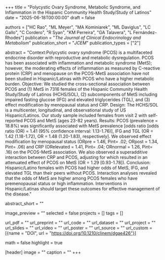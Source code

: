 +++
title = "Polycystic Ovary Syndrome, Metabolic Syndrome, and Inflammation in the Hispanic Community Health Study/Study of Latinos"
date = "2025-06-18T00:00:00"
draft = false

authors = ["HC Rao", "ML Meyer", "MA Kominiarek", "ML Daviglus", "LC Gallo", "C Cordero", "R Syan", "KM Perreira", "GA Talavera", "L Fernández-Rhodes"]
publication = "_The Journal of Clinical Endocrinology and Metabolism_"
publication_short = "_JCEM_"
publication_types = ["2"]

abstract = "Context:Polycystic ovary syndrome (PCOS) is a multifaceted endocrine disorder with reproductive and metabolic dysregulation. PCOS has been associated with inflammation and metabolic syndrome (MetS); however, the moderating effects of inflammation as measured by C-reactive protein (CRP) and menopause on the PCOS-MetS association have not been studied in Hispanic/Latinas with PCOS who have a higher metabolic burden. Objective: We studied the cross-sectional association between PCOS and (1) MetS in 7316 females of the Hispanic Community Health Study/Study of Latinos (HCHS/SOL), (2) subcomponents of MetS including impaired fasting glucose (IFG) and elevated triglycerides (TGL), and (3) effect modification by menopausal status and CRP. Design: The HCHS/SOL is a multicenter, longitudinal, and observational study of US Hispanic/Latinos. Our study sample included females from visit 2 with self-reported PCOS and MetS (ages 23-82 years). Results: PCOS (prevalence = 18.8%) was significantly associated with MetS prevalence [odds ratio [odds ratio (OR) = 1.41 (95% confidence interval: 1.13-1.76)], IFG and TGL (OR = 1.42 (1.18-1.72), OR = 1.48 (1.20-1.83), respectively]. We observed effect modification by menopausal status (ORpre = 1.46, Pint= .02; ORpost = 1.34, Pint= .06) and CRP (ORelevated = 1.41, Pint= .04; ORnormal = 1.26, Pint= .16) on the PCOS-MetS association. We also observed a superadditive interaction between CRP and PCOS, adjusting for which resulted in an attenuated effect of PCOS on MetS (OR = 1.29 [0.93-1.78]). Conclusion: Hispanic/Latino females with PCOS had higher odds of MetS, IFG, and elevated TGL than their peers without PCOS. Interaction analyses revealed that the odds of MetS are higher among PCOS females who have premenopausal status or high inflammation. Interventions in Hispanic/Latinas should target these outcomes for effective management of the disease."

abstract_short = ""

image_preview = ""
selected = false
projects = []
tags = []

url_pdf = ""
url_preprint = ""
url_code = ""
url_dataset = ""
url_project = ""
url_slides = ""
url_video = ""
url_poster = ""
url_source = ""
url_custom = [{name = "DOI", url = "https://doi.org/10.1210/clinem/dgae426"}]

math = false
highlight = true

[header]
image = ""
caption = ""
+++

